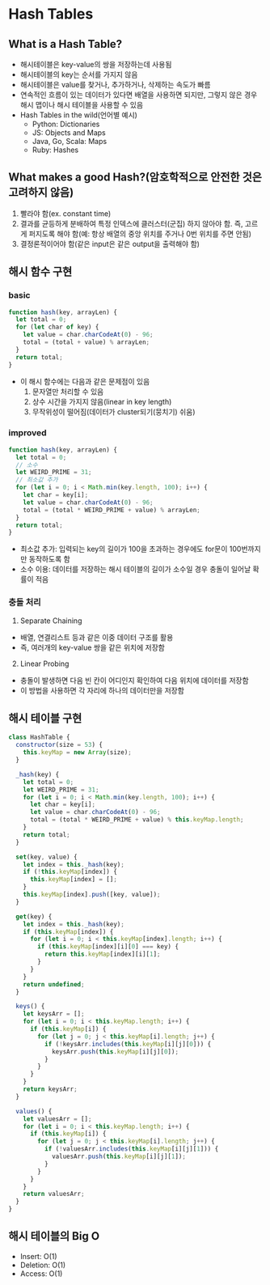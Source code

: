 # Hash Tables

## What is a Hash Table?

- 해시테이블은 key-value의 쌍을 저장하는데 사용됨
- 해시테이블의 key는 순서를 가지지 않음
- 해시테이블은 value를 찾거나, 추가하거나, 삭제하는 속도가 빠름
- 연속적인 흐름이 있는 데이터가 있다면 배열을 사용하면 되지만, 그렇지 않은 경우 해시 맵이나 해시 테이블을 사용할 수 있음
- Hash Tables in the wild(언어별 예시)
  - Python: Dictionaries
  - JS: Objects and Maps
  - Java, Go, Scala: Maps
  - Ruby: Hashes

## What makes a good Hash?(암호학적으로 안전한 것은 고려하지 않음)

1. 빨라야 함(ex. constant time)
2. 결과를 균등하게 분배하여 특정 인덱스에 클러스터(군집) 하지 않아야 함. 즉, 고르게 퍼지도록 해야 함(예: 항상 배열의 중앙 위치를 주거나 0번 위치를 주면 안됨)
3. 결정론적이어야 함(같은 input은 같은 output을 출력해야 함)

## 해시 함수 구현

### basic

```js
function hash(key, arrayLen) {
  let total = 0;
  for (let char of key) {
    let value = char.charCodeAt(0) - 96;
    total = (total + value) % arrayLen;
  }
  return total;
}
```

- 이 해시 함수에는 다음과 같은 문제점이 있음
  1. 문자열만 처리할 수 있음
  2. 상수 시간을 가지지 않음(linear in key length)
  3. 무작위성이 떨어짐(데이터가 cluster되기(뭉치기) 쉬움)

### improved

```js
function hash(key, arrayLen) {
  let total = 0;
  // 소수
  let WEIRD_PRIME = 31;
  // 최소값 추가
  for (let i = 0; i < Math.min(key.length, 100); i++) {
    let char = key[i];
    let value = char.charCodeAt(0) - 96;
    total = (total * WEIRD_PRIME + value) % arrayLen;
  }
  return total;
}
```

- 최소값 추가: 입력되는 key의 길이가 100을 초과하는 경우에도 for문이 100번까지만 동작하도록 함
- 소수 이용: 데이터를 저장하는 해시 테이블의 길이가 소수일 경우 충돌이 일어날 확률이 적음

### 충돌 처리

1. Separate Chaining

- 배열, 연결리스트 등과 같은 이중 데이터 구조를 활용
- 즉, 여러개의 key-value 쌍을 같은 위치에 저장함

2. Linear Probing

- 충돌이 발생하면 다음 빈 칸이 어디인지 확인하여 다음 위치에 데이터를 저장함
- 이 방법을 사용하면 각 자리에 하나의 데이터만을 저장함

## 해시 테이블 구현

```js
class HashTable {
  constructor(size = 53) {
    this.keyMap = new Array(size);
  }

  _hash(key) {
    let total = 0;
    let WEIRD_PRIME = 31;
    for (let i = 0; i < Math.min(key.length, 100); i++) {
      let char = key[i];
      let value = char.charCodeAt(0) - 96;
      total = (total * WEIRD_PRIME + value) % this.keyMap.length;
    }
    return total;
  }

  set(key, value) {
    let index = this._hash(key);
    if (!this.keyMap[index]) {
      this.keyMap[index] = [];
    }
    this.keyMap[index].push([key, value]);
  }

  get(key) {
    let index = this._hash(key);
    if (this.keyMap[index]) {
      for (let i = 0; i < this.keyMap[index].length; i++) {
        if (this.keyMap[index][i][0] === key) {
          return this.keyMap[index][i][1];
        }
      }
    }
    return undefined;
  }

  keys() {
    let keysArr = [];
    for (let i = 0; i < this.keyMap.length; i++) {
      if (this.keyMap[i]) {
        for (let j = 0; j < this.keyMap[i].length; j++) {
          if (!keysArr.includes(this.keyMap[i][j][0])) {
            keysArr.push(this.keyMap[i][j][0]);
          }
        }
      }
    }
    return keysArr;
  }

  values() {
    let valuesArr = [];
    for (let i = 0; i < this.keyMap.length; i++) {
      if (this.keyMap[i]) {
        for (let j = 0; j < this.keyMap[i].length; j++) {
          if (!valuesArr.includes(this.keyMap[i][j][1])) {
            valuesArr.push(this.keyMap[i][j][1]);
          }
        }
      }
    }
    return valuesArr;
  }
}
```

## 해시 테이블의 Big O

- Insert: O(1)
- Deletion: O(1)
- Access: O(1)

